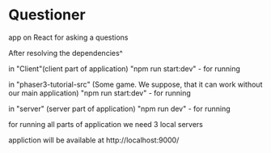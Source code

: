 # Questioner
app on React for asking a questions

After resolving the dependencies^

  in "Client"(client part of application)
      "npm run start:dev" - for running
  
  in "phaser3-tutorial-src" (Some game. We suppose, that it can work without our main application)
     "npm run start:dev" - for running
  
  in "server" (server part of application) 
      "npm run dev" - for running
      
  for running all parts of application we need 3 local servers
      
  appliction will be available at http://localhost:9000/
